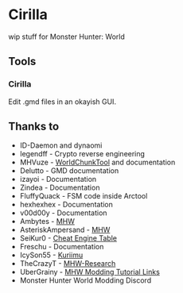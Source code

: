 # Cirilla

wip stuff for Monster Hunter: World


## Tools

### Cirilla

Edit .gmd files in an okayish GUI.


## Thanks to

- ID-Daemon and dynaomi
- legendff - Crypto reverse engineering
- MHVuze - [WorldChunkTool](https://github.com/mhvuze/WorldChunkTool) and documentation
- Delutto - GMD documentation
- izayoi - Documentation
- Zindea - Documentation
- FluffyQuack - FSM code inside Arctool
- hexhexhex - Documentation
- v00d00y - Documentation
- Ambytes - [MHW](https://github.com/Ambytes/MHW)
- AsteriskAmpersand - [MHW](https://github.com/AsteriskAmpersand/MHW)
- SeiKur0 - [Cheat Engine Table](http://fearlessrevolution.com/viewtopic.php?t=7642)
- Freschu - Documentation
- IcySon55 - [Kuriimu](https://github.com/IcySon55/Kuriimu/blob/master/src/text/text_gmd/GMDv2.cs)
- TheCrazyT - [MHW-Research](https://github.com/TheCrazyT/MHW-Research)
- UberGrainy - [MHW Modding Tutorial Links](https://forums.nexusmods.com/index.php?/topic/7267936-tutorial-mhw-modding-tutorial-links/)
- Monster Hunter World Modding Discord
